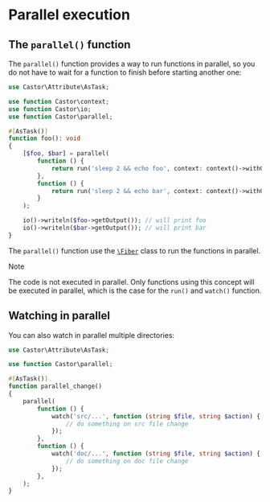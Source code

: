 # Parallel execution

## The `parallel()` function

The `parallel()` function provides a way to run functions in parallel,
so you do not have to wait for a function to finish before starting another one:

```php
use Castor\Attribute\AsTask;

use function Castor\context;
use function Castor\io;
use function Castor\parallel;

#[AsTask()]
function foo(): void
{
    [$foo, $bar] = parallel(
        function () {
            return run('sleep 2 && echo foo', context: context()->withQuiet());
        },
        function () {
            return run('sleep 2 && echo bar', context: context()->withQuiet());
        }
    );

    io()->writeln($foo->getOutput()); // will print foo
    io()->writeln($bar->getOutput()); // will print bar
}
```

The `parallel()` function use the [`\Fiber`](https://www.php.net/Fiber) class to
run the functions in parallel.

> [!NOTE]
> The code is not executed in parallel. Only functions using this concept
> will be executed in parallel, which is the case for
> the `run()` and `watch()` function.

## Watching in parallel

You can also watch in parallel multiple directories:

```php
use Castor\Attribute\AsTask;

use function Castor\parallel;

#[AsTask()]
function parallel_change()
{
    parallel(
        function () {
            watch('src/...', function (string $file, string $action) {
                // do something on src file change
            });
        },
        function () {
            watch('doc/...', function (string $file, string $action) {
                // do something on doc file change
            });
        },
    );
}
```
